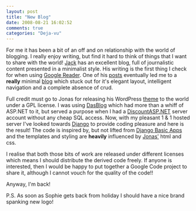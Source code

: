 ```yaml
---
layout: post
title: "New Blog"
date: 2008-08-21 16:02:52
comments: true
categories: "Deja-vu"
---
```


For me it has been a bit of an off and on relationship with the world of blogging. I really enjoy writing, but find it hard to think of things that I want to share with the world! [Jack](http://submitresponse.co.uk/weblog/) has an excellent blog, full of journalistic content presented in a minimalist style. His writing is the first thing I check for when using [Google Reader](http://www.google.co.uk/reader). One of his [posts](http://submitresponse.co.uk/weblog/2008/06/16/todays-links-160608/) eventually led me to a **really** minimal [blog](http://www.ifany.org) which stuck out for it's elegant layout, intelligent navigation and a complete absence of crud.

Full credit must go to Jonas for releasing his WordPress [theme](http://www.ifany.org/2008/theme/) to the world under a GPL license. I was using [DasBlog](http://www.dasblog.info/) which had more than a whiff of ASP.NET to it, but served a purpose when I had a [DiscountASP.NET](http://www.discountasp.net/) server account without any cheap SQL access. Now, with my pleasant 1 & 1 hosted server I've looked towards [Django](http://www.djangoproject.com) to provide coding pleasure and here is the result! The code is inspired by, but not lifted from [Django Basic Apps](http://code.google.com/p/django-basic-apps/) and the templates and styling are **heavily** influenced by [Jonas'](http://www.ifany.org) html and css.

I realise that both those bits of work are released under different licenses which means I should distribute the derived code freely. If anyone is interested, then I would be happy to put together a Google Code project to share it, although I cannot vouch for the quality of the code!!

Anyway, I'm back!

P.S. As soon as Sophie gets back from holiday I should have a nice brand spanking new logo!
